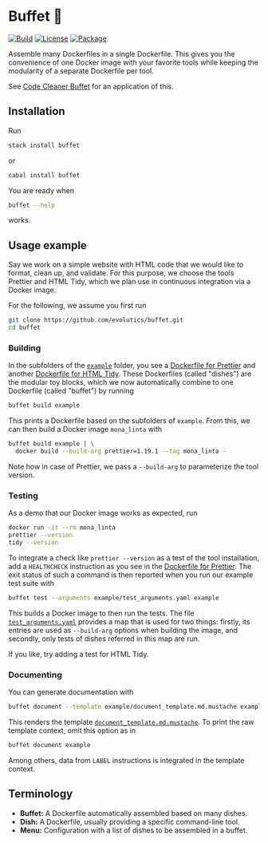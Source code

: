 # Buffet 🍜

[![Build](https://img.shields.io/travis/evolutics/buffet)](https://travis-ci.org/evolutics/buffet)
[![License](https://img.shields.io/github/license/evolutics/buffet)](LICENSE)
[![Package](https://img.shields.io/hackage/v/buffet)](https://hackage.haskell.org/package/buffet)

Assemble many Dockerfiles in a single Dockerfile. This gives you the convenience of one Docker image with your favorite tools while keeping the modularity of a separate Dockerfile per tool.

See [Code Cleaner Buffet](https://github.com/evolutics/code-cleaner-buffet) for an application of this.

## Installation

Run

```bash
stack install buffet
```

or

```bash
cabal install buffet
```

You are ready when

```bash
buffet --help
```

works.

## Usage example

Say we work on a simple website with HTML code that we would like to format, clean up, and validate. For this purpose, we choose the tools Prettier and HTML Tidy, which we plan use in continuous integration via a Docker image.

For the following, we assume you first run

```bash
git clone https://github.com/evolutics/buffet.git
cd buffet
```

### Building

In the subfolders of the [`example`](example) folder, you see a [Dockerfile for Prettier](example/prettier/Dockerfile) and another [Dockerfile for HTML Tidy](example/tidy/Dockerfile). These Dockerfiles (called "dishes") are the modular toy blocks, which we now automatically combine to one Dockerfile (called "buffet") by running

```bash
buffet build example
```

This prints a Dockerfile based on the subfolders of `example`. From this, we can then build a Docker image `mona_linta` with

```bash
buffet build example | \
  docker build --build-arg prettier=1.19.1 --tag mona_linta -
```

Note how in case of Prettier, we pass a `--build-arg` to parameterize the tool version.

### Testing

As a demo that our Docker image works as expected, run

```bash
docker run -it --rm mona_linta
prettier --version
tidy --version
```

To integrate a check like `prettier --version` as a test of the tool installation, add a `HEALTHCHECK` instruction as you see in the [Dockerfile for Prettier](example/prettier/Dockerfile). The exit status of such a command is then reported when you run our example test suite with

```bash
buffet test --arguments example/test_arguments.yaml example
```

This builds a Docker image to then run the tests. The file [`test_arguments.yaml`](example/test_arguments.yaml) provides a map that is used for two things: firstly, its entries are used as `--build-arg` options when building the image, and secondly, only tests of dishes referred in this map are run.

If you like, try adding a test for HTML Tidy.

### Documenting

You can generate documentation with

```bash
buffet document --template example/document_template.md.mustache example
```

This renders the template [`document_template.md.mustache`](example/document_template.md.mustache). To print the raw template context, omit this option as in

```bash
buffet document example
```

Among others, data from `LABEL` instructions is integrated in the template context.

## Terminology

- **Buffet:** A Dockerfile automatically assembled based on many dishes.
- **Dish:** A Dockerfile, usually providing a specific command-line tool.
- **Menu:** Configuration with a list of dishes to be assembled in a buffet.
